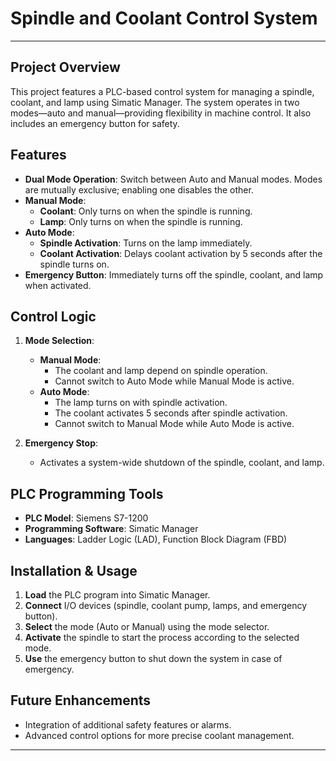 # **Spindle and Coolant Control System**
---
## **Project Overview**

This project features a PLC-based control system for managing a spindle, coolant, and lamp using Simatic Manager. The system operates in two modes—auto and manual—providing flexibility in machine control. It also includes an emergency button for safety.

## **Features**

- **Dual Mode Operation**: Switch between Auto and Manual modes. Modes are mutually exclusive; enabling one disables the other.
- **Manual Mode**: 
  - **Coolant**: Only turns on when the spindle is running.
  - **Lamp**: Only turns on when the spindle is running.
- **Auto Mode**:
  - **Spindle Activation**: Turns on the lamp immediately.
  - **Coolant Activation**: Delays coolant activation by 5 seconds after the spindle turns on.
- **Emergency Button**: Immediately turns off the spindle, coolant, and lamp when activated.

## **Control Logic**

1. **Mode Selection**:
   - **Manual Mode**: 
     - The coolant and lamp depend on spindle operation.
     - Cannot switch to Auto Mode while Manual Mode is active.
   - **Auto Mode**: 
     - The lamp turns on with spindle activation.
     - The coolant activates 5 seconds after spindle activation.
     - Cannot switch to Manual Mode while Auto Mode is active.

2. **Emergency Stop**:
   - Activates a system-wide shutdown of the spindle, coolant, and lamp.

## **PLC Programming Tools**

- **PLC Model**: Siemens S7-1200
- **Programming Software**: Simatic Manager
- **Languages**: Ladder Logic (LAD), Function Block Diagram (FBD)

## **Installation & Usage**

1. **Load** the PLC program into Simatic Manager.
2. **Connect** I/O devices (spindle, coolant pump, lamps, and emergency button).
3. **Select** the mode (Auto or Manual) using the mode selector.
4. **Activate** the spindle to start the process according to the selected mode.
5. **Use** the emergency button to shut down the system in case of emergency.

## **Future Enhancements**

- Integration of additional safety features or alarms.
- Advanced control options for more precise coolant management.

---
